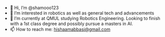 - 👋 Hi, I’m @shamooo123
- 👀 I’m interested in robotics as well as general tech and advancements
- 🌱 I’m currently at QMUL studying Robotics Engineering. Looking to finish with a 1st class degree and possibly pursue a masters in AI.
- 📫 How to reach me: hishaamabbasi@gmail.com

<!---
shamooo123/shamooo123 is a ✨ special ✨ repository because its `README.md` (this file) appears on your GitHub profile.
You can click the Preview link to take a look at your changes.
--->
